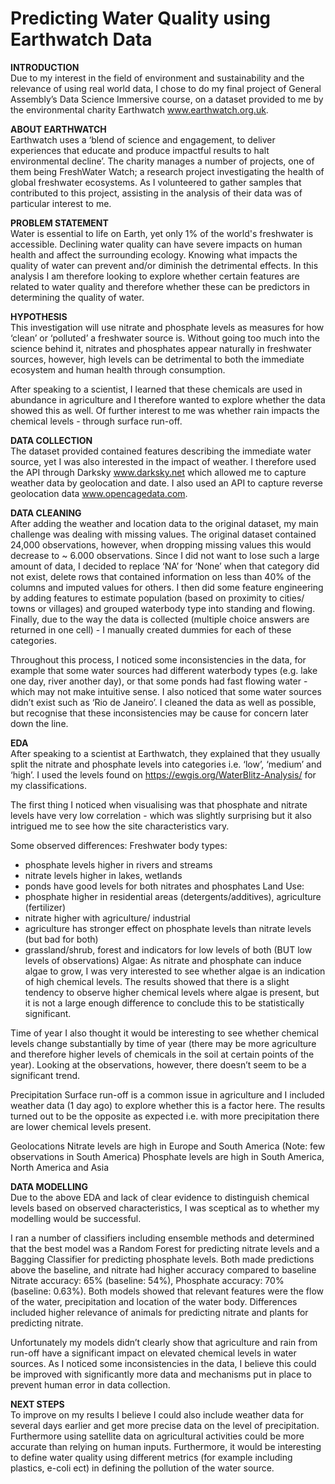 # Predicting Water Quality using Earthwatch Data

**INTRODUCTION** <br/>
Due to my interest in the field of environment and sustainability and the relevance of using real world data, I chose to do my final project of General Assembly’s Data Science Immersive course, on a dataset provided to me by the environmental charity Earthwatch www.earthwatch.org.uk.

**ABOUT EARTHWATCH** <br/>
Earthwatch uses a ‘blend of science and engagement, to deliver experiences that educate and produce impactful results to halt environmental decline’. The charity manages a number of projects, one of them being FreshWater Watch; a research project investigating the health of global freshwater ecosystems. As I volunteered to gather samples that contributed to this project, assisting in the analysis of their data was of particular interest to me.

**PROBLEM STATEMENT** <br/>
Water is essential to life on Earth, yet only 1% of the world's freshwater is accessible. Declining water quality can have severe impacts on human health and affect the surrounding ecology. Knowing what impacts the quality of water can prevent and/or diminish the detrimental effects. In this analysis I am therefore looking to explore whether certain features are related to water quality and therefore whether these can be predictors in determining the quality of water.

**HYPOTHESIS** <br/>
This investigation will use nitrate and phosphate levels as measures for how ‘clean’ or ‘polluted’ a freshwater source is. Without going too much into the science behind it, nitrates and phosphates appear naturally in freshwater sources, however, high levels can be detrimental to both the immediate ecosystem and human health through consumption.

After speaking to a scientist, I learned that these chemicals are used in abundance in agriculture and I therefore wanted to explore whether the data showed this as well. Of further interest to me was whether rain impacts the chemical levels - through surface run-off.

**DATA COLLECTION** <br/>
The dataset provided contained features describing the immediate water source, yet I was also interested in the impact of weather. I therefore used the API through Darksky www.darksky.net which allowed me to capture weather data by geolocation and date. I also used an API to capture reverse geolocation data www.opencagedata.com.

**DATA CLEANING** <br/>
After adding the weather and location data to the original dataset, my main challenge was dealing with missing values. The original dataset contained 24,000 observations, however, when dropping missing values this would decrease to ~ 6.000 observations. Since I did not want to lose such a large amount of data, I decided to replace ‘NA’ for ‘None’ when that category did not exist, delete rows that contained information on less than 40% of the columns and imputed values for others. I then did some feature engineering by adding features to estimate population (based on proximity to cities/ towns or villages) and grouped waterbody type into standing and flowing. Finally, due to the way the data is collected (multiple choice answers are returned in one cell) - I manually created dummies for each of these categories.

Throughout this process, I noticed some inconsistencies in the data, for example that some water sources had different waterbody types (e.g. lake one day, river another day), or that some ponds had fast flowing water - which may not make intuitive sense. I also noticed that some water sources didn’t exist such as ‘Rio de Janeiro’. I cleaned the data as well as possible, but recognise that these inconsistencies may be cause for concern later down the line.

**EDA** <br/>
After speaking to a scientist at Earthwatch, they explained that they usually split the nitrate and phosphate levels into categories i.e. ‘low’, ‘medium’ and ‘high’. I used the levels found on https://ewgis.org/WaterBlitz-Analysis/ for my classifications.

The first thing I noticed when visualising was that phosphate and nitrate levels have very low correlation - which was slightly surprising but it also intrigued me to see how the site characteristics vary.

Some observed differences:
Freshwater body types:
- phosphate levels higher in rivers and streams
- nitrate levels higher in lakes, wetlands
- ponds have good levels for both nitrates and phosphates
Land Use:
- phosphate higher in residential areas (detergents/additives), agriculture (fertilizer)
- nitrate higher with agriculture/ industrial
- agriculture has stronger effect on phosphate levels than nitrate levels (but bad for both)
- grassland/shrub, forest and indicators for low levels of both (BUT low levels of observations)
Algae:
As nitrate and phosphate can induce algae to grow, I was very interested to see whether algae is an indication of high chemical levels. The results showed that there is a slight tendency to observe higher chemical levels where algae is present, but it is not a large enough difference to conclude this to be statistically significant.

Time of year
I also thought it would be interesting to see whether chemical levels change substantially by time of year (there may be more agriculture and therefore higher levels of chemicals in the soil at certain points of the year). Looking at the observations, however, there doesn’t seem to be a significant trend.

Precipitation
Surface run-off is a common issue in agriculture and I included weather data (1 day ago) to explore whether this is a factor here. The results turned out to be the opposite as expected i.e. with more precipitation there are lower chemical levels present.

Geolocations
Nitrate levels are high in Europe and South America (Note: few observations in South America)
Phosphate levels are high in South America, North America and Asia

**DATA MODELLING** <br/>
Due to the above EDA and lack of clear evidence to distinguish chemical levels based on observed characteristics, I was sceptical as to whether my modelling would be successful.

I ran a number of classifiers including ensemble methods and determined that the best model was a Random Forest for predicting nitrate levels and a Bagging Classifier for predicting phosphate levels. Both made predictions above the baseline, and nitrate had higher accuracy compared to baseline Nitrate accuracy: 65% (baseline: 54%), Phosphate accuracy: 70% (baseline: 0.63%). Both models showed that relevant features were the flow of the water, precipitation and location of the water body. Differences included higher relevance of animals for predicting nitrate and plants for predicting nitrate.

Unfortunately my models didn’t clearly show that agriculture and rain from run-off have a significant impact on elevated chemical levels in water sources. As I noticed some inconsistencies in the data, I believe this could be improved with significantly more data and mechanisms put in place to prevent human error in data collection.

**NEXT STEPS** <br/>
To improve on my results I believe I could also include weather data for several days earlier and get more precise data on the level of precipitation. Furthermore using satellite data on agricultural activities could be more accurate than relying on human inputs.
Furthermore, it would be interesting to define water quality using different metrics (for example including plastics, e-coli ect) in defining the pollution of the water source.
